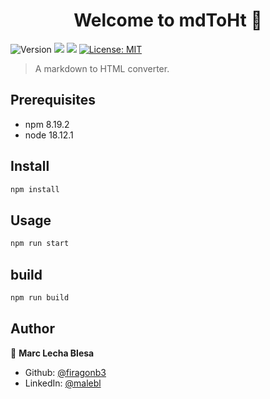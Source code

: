 <h1 align="center">Welcome to mdToHt 👋</h1>
<p>
  <img alt="Version" src="https://img.shields.io/badge/version-0.1.5-blue.svg?cacheSeconds=2592000" />
  <img src="https://img.shields.io/badge/npm-8.19.2-blue.svg" />
  <img src="https://img.shields.io/badge/node-18.12.1-blue.svg" />
  <a href="#" target="_blank">
    <img alt="License: MIT" src="https://img.shields.io/badge/License-MIT-yellow.svg" />
  </a>
</p>

> A markdown to HTML converter.

## Prerequisites

- npm 8.19.2
- node 18.12.1

## Install

```sh
npm install
```

## Usage

```sh
npm run start
```

## build

```sh
npm run build
```

## Author

👤 **Marc Lecha Blesa**

* Github: [@firagonb3](https://github.com/firagonb3)
* LinkedIn: [@malebl](https://linkedin.com/in/malebl)